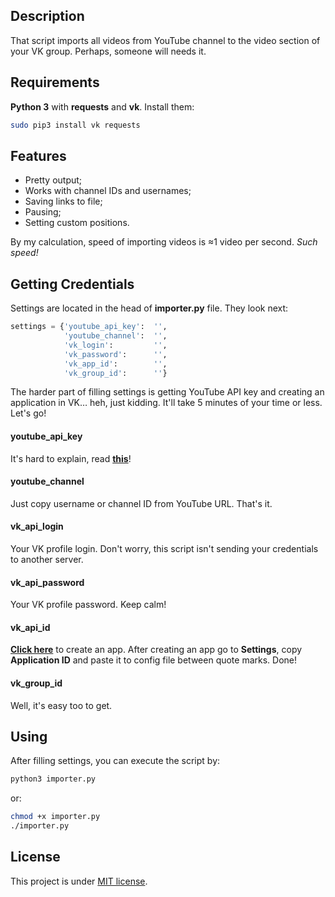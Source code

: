 ## Description

That script imports all videos from YouTube channel to the video section of your VK group. Perhaps, someone will needs it. 

## Requirements

**Python 3** with **requests** and **vk**. Install them:

```bash
sudo pip3 install vk requests
```

## Features

* Pretty output;
* Works with channel IDs and usernames;
* Saving links to file;
* Pausing;
* Setting custom positions.

By my calculation, speed of importing videos is ≈1 video per second. *Such speed!*

## Getting Credentials

Settings are located in the head of <b>importer.py</b> file. They look next:

```python
settings = {'youtube_api_key':  '',
            'youtube_channel':  '',
            'vk_login':         '',
            'vk_password':      '',
            'vk_app_id':        '',
            'vk_group_id':      ''}
```

The harder part of filling settings is getting YouTube API key and creating an application in VK… heh, just kidding. It'll take 5 minutes of your time or less. Let's go!

#### youtube_api_key

It's hard to explain, read **[this](http://help.dimsemenov.com/kb/wordpress-royalslider-tutorials/wp-how-to-get-youtube-api-key)**!

#### youtube_channel

Just copy username or channel ID from YouTube URL. That's it.

#### vk_api_login

Your VK profile login. Don't worry, this script isn't sending your credentials to another server.

#### vk_api_password

Your VK profile password. Keep calm! 

#### vk_api_id

**[Click here](https://vk.com/editapp?act=create)** to create an app. After creating an app go to **Settings**, copy **Application ID** and paste it to config file between quote marks. Done!

#### vk_group_id

Well, it's easy too to get.

## Using

After filling settings, you can execute the script by:
```bash
python3 importer.py
```
or:
```bash
chmod +x importer.py
./importer.py
```

## License

This project is under [MIT license](https://en.wikipedia.org/wiki/MIT_License).
